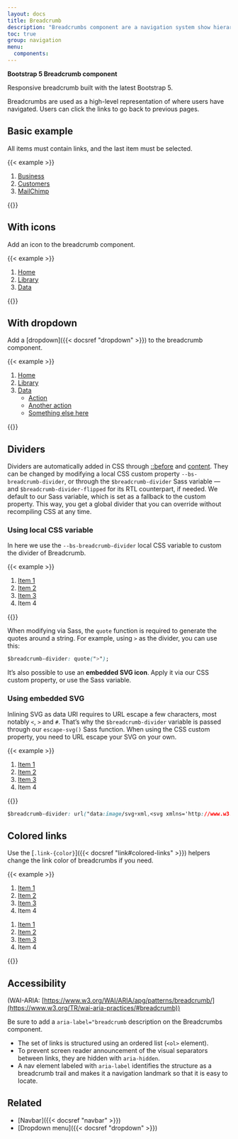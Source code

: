 ```yaml
---
layout: docs
title: Breadcrumb
description: "Breadcrumbs component are a navigation system show hierarchy and navigational context for a user’s location within an app."
toc: true
group: navigation
menu:
  components:
---
```


**Bootstrap 5 Breadcrumb component**

Responsive breadcrumb built with the latest Bootstrap 5. 

Breadcrumbs are used as a high-level representation of where users have navigated. Users can click the links to go back to previous pages.

## Basic example

All items must contain links, and the last item must be selected.

{{< example >}}
<nav aria-label="Breadcrumb">
  <ol class="breadcrumb">
    <li class="breadcrumb-item">
      <a href="#">Business</a>
    </li>
    <li class="breadcrumb-item">
      <a href="#">Customers</a>
    </li>
    <li class="breadcrumb-item active">
      <a href="#" aria-current="page">MailChimp</a>
    </li>
  </ol>
</nav>
{{</ example >}}

## With icons

Add an icon to the breadcrumb component.

{{< example >}}
<nav aria-label="breadcrumb">
  <ol class="breadcrumb">
    <li class="breadcrumb-item">
      <a href="#"><i class="fas fa-home me-1"></i>Home</a>
    </li>
    <li class="breadcrumb-item">
      <a href="#">Library</a>
    </li>
    <li class="breadcrumb-item active" aria-current="page">
      <a href="#">Data</a>
    </li>
  </ol>
</nav>
{{</ example >}}

## With dropdown

Add a [dropdown]({{< docsref "dropdown" >}}) to the breadcrumb component.

{{< example >}}
<nav aria-label="breadcrumb">
  <ol class="breadcrumb">
    <li class="breadcrumb-item">
      <a href="#">Home</a>
    </li>
    <li class="breadcrumb-item">
      <a href="#">Library</a>
    </li>
    <li class="breadcrumb-item active" aria-current="page">
      <a class="dropdown-toggle" href="#" data-bs-toggle="dropdown" aria-expanded="false">Data</a>
      <ul class="dropdown-menu">
        <li>
          <a class="dropdown-item" href="#">Action</a>
        </li>
        <li><a class="dropdown-item" href="#">Another action</a></li>
        <li><a class="dropdown-item" href="#">Something else here</a></li>
      </ul>
    </li>
  </ol>
</nav>
{{</ example >}}

## Dividers

Dividers are automatically added in CSS through [::before](https://developer.mozilla.org/en-US/docs/Web/CSS/::before) and [content](https://developer.mozilla.org/en-US/docs/Web/CSS/content). They can be changed by modifying a local CSS custom property `--bs-breadcrumb-divider`, or through the `$breadcrumb-divider` Sass variable — and `$breadcrumb-divider-flipped` for its RTL counterpart, if needed. We default to our Sass variable, which is set as a fallback to the custom property. This way, you get a global divider that you can override without recompiling CSS at any time.

### Using local CSS variable

In here we use the `--bs-breadcrumb-divider` local CSS variable to custom the divider of Breadcrumb.

{{< example >}}
<nav style="--bs-breadcrumb-divider: '>'" aria-label="breadcrumb">
  <ol class="breadcrumb">
    <li class="breadcrumb-item"><a href="#">Item 1</a></li>
    <li class="breadcrumb-item"><a href="#">Item 2</a></li>
    <li class="breadcrumb-item"><a href="#">Item 3</a></li>
    <li class="breadcrumb-item active" aria-current="page">Item 4</li>
  </ol>
</nav>
{{</ example >}}

When modifying via Sass, the `quote` function is required to generate the quotes around a string. For example, using `>` as the divider, you can use this:

```css
$breadcrumb-divider: quote(">");
```

It’s also possible to use an **embedded SVG icon**. Apply it via our CSS custom property, or use the Sass variable.

### Using embedded SVG 

Inlining SVG as data URI requires to URL escape a few characters, most notably `<`, `>` and `#`. That’s why the `$breadcrumb-divider` variable is passed through our `escape-svg()` Sass function. When using the CSS custom property, you need to URL escape your SVG on your own.

{{< example >}}
<nav style="--bs-breadcrumb-divider: url(&#34;data:image/svg+xml,%3Csvg xmlns='http://www.w3.org/2000/svg' width='8' height='8'%3E%3Cpath d='M2.5 0L1 1.5 3.5 4 1 6.5 2.5 8l4-4-4-4z' fill='%236c757d'/%3E%3C/svg%3E&#34;);" aria-label="breadcrumb">
  <ol class="breadcrumb">
    <li class="breadcrumb-item">
      <a href="#">Item 1</a>
    </li>
    <li class="breadcrumb-item">
      <a href="#">Item 2</a>
    </li>
    <li class="breadcrumb-item">
      <a href="#">Item 3</a>
    </li>
    <li class="breadcrumb-item active">Item 4</li>
  </ol>
</nav>
{{</ example >}}

```css
$breadcrumb-divider: url("data:image/svg+xml,<svg xmlns='http://www.w3.org/2000/svg' width='8' height='8'><path d='M2.5 0L1 1.5 3.5 4 1 6.5 2.5 8l4-4-4-4z' fill='#{$breadcrumb-divider-color}'/></svg>");
```

## Colored links

Use the [`.link-{color}`]({{< docsref "link#colored-links" >}}) helpers change the link color of breadcrumbs if you need.

{{< example >}}
<nav aria-label="breadcrumb">
  <ol class="breadcrumb">
    <li class="breadcrumb-item"><a class="link-primary" href="#">Item 1</a></li>
    <li class="breadcrumb-item"><a class="link-primary" href="#">Item 2</a></li>
    <li class="breadcrumb-item"><a class="link-primary" href="#">Item 3</a></li>
    <li class="breadcrumb-item active" aria-current="page">Item 4</li>
  </ol>
</nav>
<nav aria-label="breadcrumb">
  <ol class="breadcrumb">
    <li class="breadcrumb-item"><a class="link-secondary" href="#">Item 1</a></li>
    <li class="breadcrumb-item"><a class="link-secondary" href="#">Item 2</a></li>
    <li class="breadcrumb-item"><a class="link-secondary" href="#">Item 3</a></li>
    <li class="breadcrumb-item active" aria-current="page">Item 4</li>
  </ol>
</nav>
{{</ example >}}

## Accessibility 

(WAI-ARIA: [https://www.w3.org/WAI/ARIA/apg/patterns/breadcrumb/](https://www.w3.org/TR/wai-aria-practices/#breadcrumb))

Be sure to add a `aria-label="breadcrumb` description on the Breadcrumbs component.

- The set of links is structured using an ordered list (`<ol>` element).
- To prevent screen reader announcement of the visual separators between links, they are hidden with `aria-hidden`.
- A nav element labeled with `aria-label` identifies the structure as a breadcrumb trail and makes it a navigation landmark so that it is easy to locate.

## Related

- [Navbar]({{< docsref "navbar" >}})
- [Dropdown menu]({{< docsref "dropdown" >}})